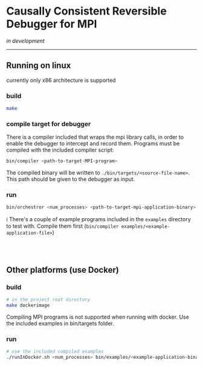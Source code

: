 

# Causally Consistent Reversible Debugger for MPI

_in development_

---

## Running on linux
currently only x86 architecture is supported

### build
```bash
make
```
### compile target for debugger
There is a compiler included that wraps the mpi library calls, in order to enable the debugger to intercept and record them.
Programs must be compiled with the included compiler script:

```sh
bin/compiler <path-to-target-MPI-program>
```
The compiled binary will be written to `./bin/targets/<source-file-name>`. This path should be given to the debugger as input.

### run
```sh
bin/orchestror <num_processes> <path-to-target-mpi-application-binary>
```


ℹ️ There's a couple of example programs included in the `examples` directory to test with.
Compile them first (`bin/compiler examples/<example-application-file>`)



<br>
<br>

## Other platforms (use Docker)

### build

```bash
# in the project root directory
make dockerimage
```

Compiling MPI programs is not supported when running with docker. Use the included examples in bin/targets folder.
### run
```bash
# use the included compiled examples
./runInDocker.sh <num_processes> bin/examples/<example-application-binary
```